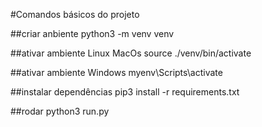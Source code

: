 #Comandos básicos do projeto

##criar anbiente
python3 -m venv venv

##ativar ambiente Linux MacOs
source ./venv/bin/activate

##ativar ambiente Windows
myenv\Scripts\activate

##instalar dependências
pip3 install -r requirements.txt 

##rodar
python3 run.py 